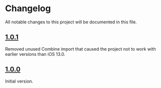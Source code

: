 # Changelog

All notable changes to this project will be documented in this file.

## [1.0.1](https://github.com/corteggo/NavigationRouter/releases/tag/1.0.1)

Removed unused Combine import that caused the project not to work with earlier versions than iOS 13.0.


## [1.0.0](https://github.com/corteggo/NavigationRouter/releases/tag/1.0.0)

Initial version.
